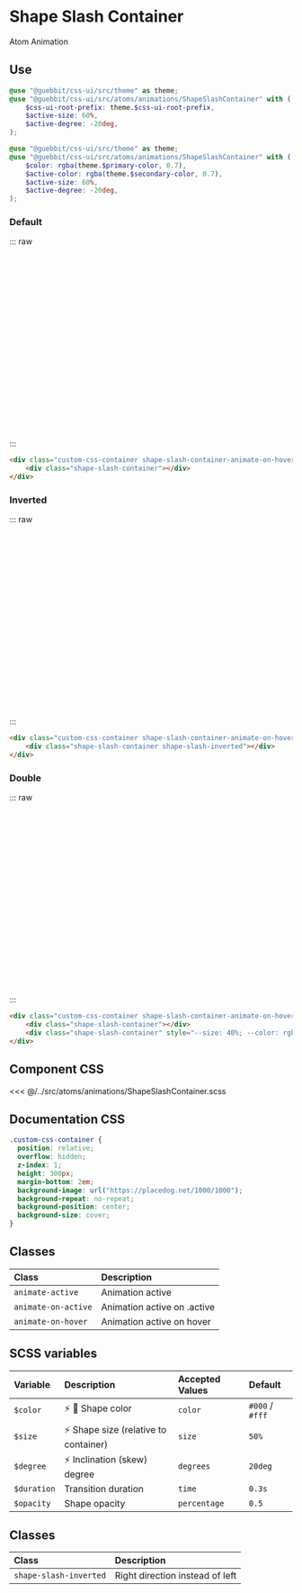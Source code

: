 # Shape Slash Container
<Badge type="tip">Atom</Badge> <Badge type="info">Animation</Badge>

## Use

```scss
@use "@guebbit/css-ui/src/theme" as theme;
@use "@guebbit/css-ui/src/atoms/animations/ShapeSlashContainer" with (
    $css-ui-root-prefix: theme.$css-ui-root-prefix,
    $active-size: 60%,
    $active-degree: -20deg,
);
```

```scss
@use "@guebbit/css-ui/src/theme" as theme;
@use "@guebbit/css-ui/src/atoms/animations/ShapeSlashContainer" with (
    $color: rgba(theme.$primary-color, 0.7),
    $active-color: rgba(theme.$secondary-color, 0.7),
    $active-size: 60%,
    $active-degree: -20deg,
);
```

### Default

::: raw
<div class="dev-section without-restrictions">
    <div class="custom-css-container shape-slash-container-animate-on-hover">
        <div class="shape-slash-container"></div>
    </div>
</div>
:::

```html
<div class="custom-css-container shape-slash-container-animate-on-hover">
    <div class="shape-slash-container"></div>
</div>
```

### Inverted
::: raw
<div class="dev-section without-restrictions">
    <div class="custom-css-container shape-slash-container-animate-on-hover">
        <div class="shape-slash-container shape-slash-inverted"></div>
    </div>
</div>
:::

```html
<div class="custom-css-container shape-slash-container-animate-on-hover">
    <div class="shape-slash-container shape-slash-inverted"></div>
</div>
```

### Double
::: raw
<div class="dev-section without-restrictions">
    <div class="custom-css-container shape-slash-container-animate-on-hover">
        <div class="shape-slash-container"></div>
        <div class="shape-slash-container" style="--size: 40%; --color: rgba(255,0,255,0.7);"></div>
    </div>
</div>
:::

```html
<div class="custom-css-container shape-slash-container-animate-on-hover">
    <div class="shape-slash-container"></div>
    <div class="shape-slash-container" style="--size: 40%; --color: rgba(255,0,255,0.2);"></div>
</div>
```

## Component CSS

<<< @/../src/atoms/animations/ShapeSlashContainer.scss

## Documentation CSS

```scss
.custom-css-container {
  position: relative;
  overflow: hidden;
  z-index: 1;
  height: 300px;
  margin-bottom: 2em;
  background-image: url("https://placedog.net/1000/1000");
  background-repeat: no-repeat;
  background-position: center;
  background-size: cover;
}
```

## Classes

| Class                              | Description                                |
|:-----------------------------------|:-------------------------------------------|
| `animate-active`                   | Animation active                           |
| `animate-on-active`                | Animation active on .active                |
| `animate-on-hover`                 | Animation active on hover                  |

## SCSS variables

| Variable    | Description                                      | Accepted Values | Default         |
|:------------|:-------------------------------------------------|:----------------|:----------------|
| `$color`    | :zap: :first_quarter_moon_with_face: Shape color | `color`         | `#000` / `#fff` |
| `$size`     | :zap: Shape size (relative to container)         | `size`          | `50%`           |
| `$degree`   | :zap: Inclination (skew) degree                  | `degrees`       | `20deg`         |
| `$duration` | Transition duration                              | `time`          | `0.3s`          |
| `$opacity`  | Shape opacity                                    | `percentage`    | `0.5`           |

## Classes

| Class                     | Description                     |
|:--------------------------|:--------------------------------|
| `shape-slash-inverted`    | Right direction instead of left |

<style lang="scss">
@use "../docs/theme" as theme;
@use "../src/atoms/animations/ShapeSlashContainer" with (
    $css-ui-root-prefix: theme.$css-ui-root-prefix,
    $active-size: 60%,
    $active-degree: -20deg,
);

.custom-css-container{
  position: relative;
  overflow: hidden;
  z-index: 1;
  height: 300px;
  margin-bottom: 2em;
  background-image: url("https://placedog.net/1000/1000");
  background-repeat: no-repeat;
  background-position: center;
  background-size: cover;
}
</style>